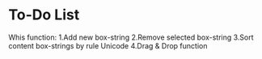 # To-Do List

Whis function:
  1.Add new box-string
  2.Remove selected box-string
  3.Sort content box-strings by rule Unicode
  4.Drag & Drop function
